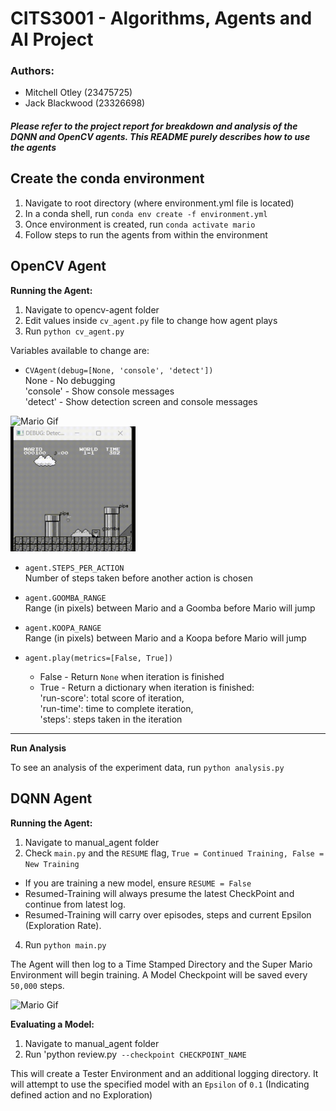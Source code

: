 
# CITS3001 - Algorithms, Agents and AI Project

### Authors:
- Mitchell Otley (23475725)
- Jack Blackwood (23326698)

#### *Please refer to the project report for breakdown and analysis of the DQNN and OpenCV agents. This README purely describes how to use the agents*

## Create the conda environment
1. Navigate to root directory (where environment.yml file is located)
2. In a conda shell, run `conda env create -f environment.yml`
3. Once environment is created, run `conda activate mario`
4. Follow steps to run the agents from within the environment

## **OpenCV Agent**

**Running the Agent:**
1. Navigate to opencv-agent folder
2. Edit values inside `cv_agent.py` file to change how agent plays 
3. Run `python cv_agent.py`


Variables available to change are:
- `CVAgent(debug=[None, 'console', 'detect'])`  
    None - No debugging  
    'console' - Show console messages  
    'detect' - Show detection screen and console messages
  
<div class="row">
  <div class="column">
    <img src="opencv-agent/report-data/Mario%20Gif.gif" alt="Mario Gif" width="200" height="200">
  </div>
  <div class="column">
    <img src="opencv-agent/report-data/MarioDetect Gif.gif" width="200" height="200">
  </div>
</div>

- `agent.STEPS_PER_ACTION`  
    Number of steps taken before another action is chosen

- `agent.GOOMBA_RANGE`  
    Range (in pixels) between Mario and a Goomba before Mario will jump

- `agent.KOOPA_RANGE`  
    Range (in pixels) between Mario and a Koopa before Mario will jump

- `agent.play(metrics=[False, True])`  
    - False - Return `None` when iteration is finished  
    - True - Return a dictionary when iteration is finished:  
            'run-score': total score of iteration,  
            'run-time': time to complete iteration,  
            'steps': steps taken in the iteration 

___
**Run Analysis**

To see an analysis of the experiment data, run `python analysis.py`


## **DQNN Agent**

**Running the Agent:**
1. Navigate to manual_agent folder
2. Check `main.py` and the `RESUME` flag, `True = Continued Training, False = New Training`
- If you are training a new model, ensure `RESUME = False`
- Resumed-Training will always presume the latest CheckPoint and continue from latest log.
- Resumed-Training will carry over episodes, steps and current Epsilon (Exploration Rate).
4. Run `python main.py`

The Agent will then log to a Time Stamped Directory and the Super Mario Environment will begin training.
A Model Checkpoint will be saved every `50,000` steps.

<div class="row">
  <div class="column">
    <img src="manual_agent/pictures/gameplay.gif" alt="Mario Gif" width="256" height="390">
  </div>
    
**Evaluating a Model:**
1. Navigate to manual_agent folder
2. Run 'python review.py`` --checkpoint CHECKPOINT_NAME``
   
This will create a Tester Environment and an additional logging directory. It will attempt to use the specified model with an ``Epsilon`` of `0.1` (Indicating defined action and no Exploration)

